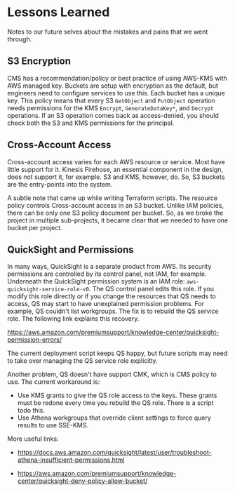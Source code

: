 # Lessons Learned
Notes to our future selves about the mistakes and pains that we went through.

## S3 Encryption
CMS has a recommendation/policy or best practice of using AWS-KMS with AWS managed key. Buckets are setup with encryption as the default, but engineers need to configure services to use this. Each bucket has a unique key. This policy means that every S3 `GetObject` and `PutObject` operation needs permissions for the KMS `Encrypt`, `GenerateDataKey*`, and `Decrypt` operations. If an S3 operation comes back as access-denied, you should check both the S3 and KMS permissions for the principal.  

## Cross-Account Access
Cross-account access varies for each AWS resource or service. Most have little support for it. Kinesis Firehose, an essential component in the design, does not support it, for example. S3 and KMS, however, do. So, S3 buckets are the entry-points into the system. 

A subtle note that came up while writing Terraform scripts. The resource policy controls Cross-account access in an S3 bucket. Unlike IAM policies, there can be only one S3 policy document per bucket. So, as we broke the project in multiple sub-projects, it became clear that we needed to have one bucket per project.

## QuickSight and Permissions
In many ways, QuickSight is a separate product from AWS. Its security permissions are controlled by its control panel, not IAM, for example. Underneath the QuickSight permission system is an IAM role: `aws-quicksight-service-role-v0`. The QS control panel edits this role. If you modify this role directly or if you change the resources that QS needs to access, QS may start to have unexplained permission problems. For example, QS couldn't list workgroups. The fix is to rebuild the QS service role. The following link explains this recovery. 

https://aws.amazon.com/premiumsupport/knowledge-center/quicksight-permission-errors/

The current deployment script keeps QS happy, but future scripts may need to take over managing the QS service role explicitly. 

Another problem, QS doesn't have support CMK, which is CMS policy to use. The current workaround is:
- Use KMS grants to give the QS role access to the keys. These grants must be redone every time you rebuild the QS role. There is a script todo this. 
- Use Athena workgroups that override client settings to force query results to use SSE-KMS. 

More useful links:
- https://docs.aws.amazon.com/quicksight/latest/user/troubleshoot-athena-insufficient-permissions.html

- https://aws.amazon.com/premiumsupport/knowledge-center/quicksight-deny-policy-allow-bucket/